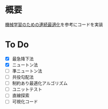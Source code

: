 # 概要
[機械学習のための連続最適化](https://www.amazon.co.jp/exec/obidos/ASIN/406152920X/hatena-blog-22/)を参考にコードを実装
# To Do
- [x] 最急降下法
- [x] ニュートン法
- [ ] 準ニュートン法
- [ ] 共役勾配法
- [ ] 制約あり最適化アルゴリズム
- [ ] ユニットテスト
- [ ] 直線探索
- [ ] 可視化コード
